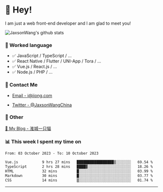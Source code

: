 # 👋 Hey!

I am just a web front-end developer and I am glad to meet you!

![JaxsonWang's github stats](https://github-readme-stats.vercel.app/api?username=JaxsonWang&&show_icons=true&&title_color=1abc9c&&icon_color=1abc9c)


### 📝 Worked language

- ✅ JavaScript / TypeScript / ...
- ✅ React Native / Flutter / UNI-App / Tora / ...
- ✅ Vue.js / React.js / ...
- ✅ Node.js / PHP / ...

### 📮 Contact Me

- [Email - i@iiong.com](mailto:i@iiong.com)

- [Twitter - @JaxsonWangChina](https://twitter.com/JaxsonWangChina)

### 🤪 Other

[📌 My Blog - 淮城一只猫](https://iiong.com)

### 📊 This week I spent my time on

<!--START_SECTION:waka-->

```txt
From: 03 October 2023 - To: 10 October 2023

Vue.js           9 hrs 27 mins   █████████████████▒░░░░░░░   69.54 %
TypeScript       2 hrs 28 mins   ████▓░░░░░░░░░░░░░░░░░░░░   18.26 %
HTML             32 mins         █░░░░░░░░░░░░░░░░░░░░░░░░   03.99 %
Markdown         30 mins         █░░░░░░░░░░░░░░░░░░░░░░░░   03.77 %
CSS              14 mins         ▒░░░░░░░░░░░░░░░░░░░░░░░░   01.74 %
```

<!--END_SECTION:waka-->

---
